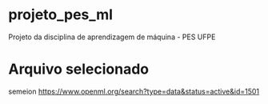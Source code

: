 # projeto_pes_ml
Projeto da disciplina de aprendizagem de máquina - PES UFPE

# Arquivo selecionado
semeion https://www.openml.org/search?type=data&status=active&id=1501

